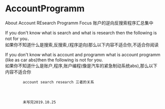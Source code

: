 # AccountProgramm
About Account REsearch Programm Focus 账户的逆向反搜索程序汇总集中

If you don't know what is search and what is research then the following is not for you．</br>
如果你不知道什么是搜索,反搜索,(程序逆向)那么以下内容不适合你,不适合你阅读　　　　　　　　　　　　</br>

If you don't know what is account and programm what is account programm (like as car abs)then the following is not for you. </br>
如果你不知道什么是账户,程序,账户编程(像是汽车的紧急制动系统abs),那么以下内容不适合你　　　　　　　　　　　　　　　</br>

        
          
            account search research 三者的关系
　　　　　　 
            
            未写完2019.10.25


 
